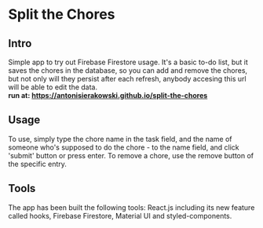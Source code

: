 # Split the Chores
## Intro
Simple app to try out Firebase Firestore usage. It's a basic to-do list, but it saves the chores in the database, so you can add and remove the chores, but not only will they persist after each refresh, anybody accesing this url will be able to edit the data.</br>
**run at: https://antonisierakowski.github.io/split-the-chores**
## Usage
To use, simply type the chore name in the task field, and the name of someone who's supposed to do the chore - to the name field, and click 'submit' button or press enter. To remove a chore, use the remove button of the specific entry.
## Tools
The app has been built the following tools: React.js including its new feature called hooks, Firebase Firestore, Material UI and styled-components.

